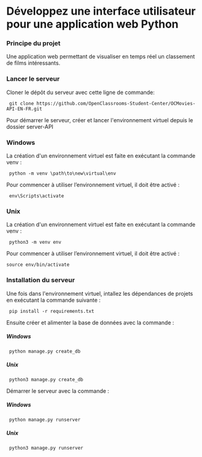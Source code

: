 # Développez une interface utilisateur pour une application web Python

### Principe du projet
Une application web permettant de visualiser en temps réel
un classement de films intéressants.

### Lancer le serveur
Cloner le dépôt du serveur avec cette ligne de commande:
```
 git clone https://github.com/OpenClassrooms-Student-Center/OCMovies-API-EN-FR.git
```
Pour démarrer le serveur, créer et lancer l'environnement virtuel 
depuis le dossier server-API

### Windows

La création d'un environnement virtuel est faite en exécutant la commande venv :
```
 python -m venv \path\to\new\virtual\env
````
Pour commencer à utiliser l’environnement virtuel, il doit être activé :
```
 env\Scripts\activate
````

### Unix

La création d'un environnement virtuel est faite en exécutant la commande venv :
```
 python3 -m venv env
````
Pour commencer à utiliser l’environnement virtuel, il doit être activé :
```
source env/bin/activate
````

### Installation du serveur
Une fois dans l'environnement virtuel, intallez les dépendances de projets
en exécutant la commande suivante :
```
 pip install -r requirements.txt
````

Ensuite créer et alimenter la base de données avec la commande :
##### Windows
```
 python manage.py create_db
````
##### Unix
```
 python3 manage.py create_db
````

Démarrer le serveur avec la commande :
##### Windows
```
 python manage.py runserver
````
##### Unix
```
 python3 manage.py runserver
````
